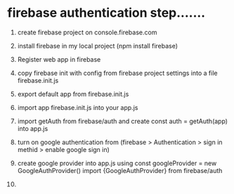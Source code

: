 # firebase authentication step.......
1. create firebase project on console.firebase.com
2. install firebase in my local project (npm install firebase)
3. Register web app in firebase
4. copy firebase init with config from firebase project settings into a file firebase.init.js
5. export default app from firebase.init.js
6. import app firebase.init.js into your app.js

7. import getAuth from firebase/auth and create const auth = getAuth(app) into app.js
8. turn on google authentication from (firebase > Authentication > sign in methid > enable google sign in)

9. create google provider into app.js using const googleProvider = new GoogleAuthProvider() import {GoogleAuthProvider} from firebase/auth
10. 